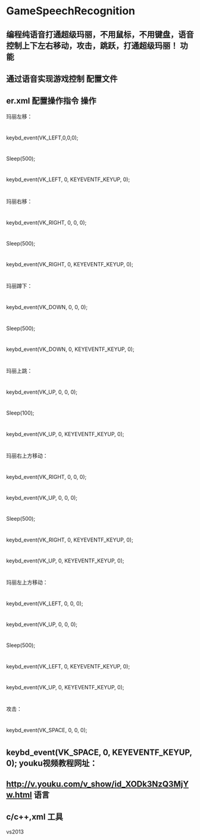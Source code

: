 # GameSpeechRecognition
编程纯语音打通超级玛丽，不用鼠标，不用键盘，语音控制上下左右移动，攻击，跳跃，打通超级玛丽！
功能
--
通过语音实现游戏控制
配置文件
--
er.xml
配置操作指令
操作
--
玛丽左移：
#
keybd_event(VK_LEFT,0,0,0);
#
Sleep(500);
#
keybd_event(VK_LEFT, 0, KEYEVENTF_KEYUP, 0);
#
玛丽右移：
#
keybd_event(VK_RIGHT, 0, 0, 0);
#
Sleep(500);
#
keybd_event(VK_RIGHT, 0, KEYEVENTF_KEYUP, 0);
#
玛丽蹲下：
#
keybd_event(VK_DOWN, 0, 0, 0);
#
Sleep(500);
#
keybd_event(VK_DOWN, 0, KEYEVENTF_KEYUP, 0);
#
玛丽上跳：
#
keybd_event(VK_UP, 0, 0, 0);
#
Sleep(100);
#
keybd_event(VK_UP, 0, KEYEVENTF_KEYUP, 0);
#
玛丽右上方移动：
#
keybd_event(VK_RIGHT, 0, 0, 0);
#
keybd_event(VK_UP, 0, 0, 0);
#
Sleep(500);
#
keybd_event(VK_RIGHT, 0, KEYEVENTF_KEYUP, 0);
#
keybd_event(VK_UP, 0, KEYEVENTF_KEYUP, 0);
#
玛丽左上方移动：
#
keybd_event(VK_LEFT, 0, 0, 0);
#
keybd_event(VK_UP, 0, 0, 0);
#
Sleep(500);
#
keybd_event(VK_LEFT, 0, KEYEVENTF_KEYUP, 0);
#
keybd_event(VK_UP, 0, KEYEVENTF_KEYUP, 0);
#
攻击：
#
keybd_event(VK_SPACE, 0, 0, 0);
#
keybd_event(VK_SPACE, 0, KEYEVENTF_KEYUP, 0);
youku视频教程网址：
--
http://v.youku.com/v_show/id_XODk3NzQ3MjYw.html
语言
--
c/c++,xml
工具
--
vs2013 


